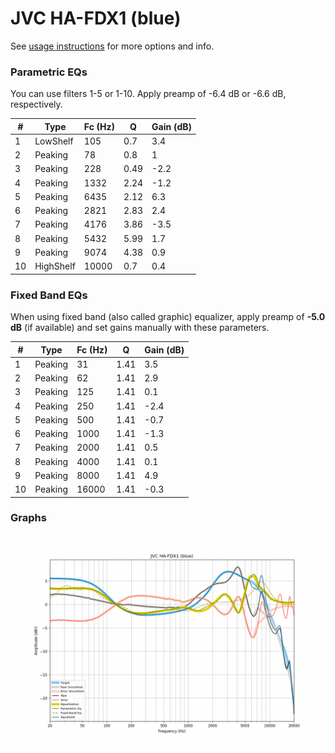 # JVC HA-FDX1 (blue)
See [usage instructions](https://github.com/jaakkopasanen/AutoEq#usage) for more options and info.

### Parametric EQs
You can use filters 1-5 or 1-10. Apply preamp of -6.4 dB or -6.6 dB, respectively.

|   # | Type      |   Fc (Hz) |    Q |   Gain (dB) |
|-----|-----------|-----------|------|-------------|
|   1 | LowShelf  |       105 | 0.7  |         3.4 |
|   2 | Peaking   |        78 | 0.8  |         1   |
|   3 | Peaking   |       228 | 0.49 |        -2.2 |
|   4 | Peaking   |      1332 | 2.24 |        -1.2 |
|   5 | Peaking   |      6435 | 2.12 |         6.3 |
|   6 | Peaking   |      2821 | 2.83 |         2.4 |
|   7 | Peaking   |      4176 | 3.86 |        -3.5 |
|   8 | Peaking   |      5432 | 5.99 |         1.7 |
|   9 | Peaking   |      9074 | 4.38 |         0.9 |
|  10 | HighShelf |     10000 | 0.7  |         0.4 |

### Fixed Band EQs
When using fixed band (also called graphic) equalizer, apply preamp of **-5.0 dB** (if available) and set gains manually with these parameters.

|   # | Type    |   Fc (Hz) |    Q |   Gain (dB) |
|-----|---------|-----------|------|-------------|
|   1 | Peaking |        31 | 1.41 |         3.5 |
|   2 | Peaking |        62 | 1.41 |         2.9 |
|   3 | Peaking |       125 | 1.41 |         0.1 |
|   4 | Peaking |       250 | 1.41 |        -2.4 |
|   5 | Peaking |       500 | 1.41 |        -0.7 |
|   6 | Peaking |      1000 | 1.41 |        -1.3 |
|   7 | Peaking |      2000 | 1.41 |         0.5 |
|   8 | Peaking |      4000 | 1.41 |         0.1 |
|   9 | Peaking |      8000 | 1.41 |         4.9 |
|  10 | Peaking |     16000 | 1.41 |        -0.3 |

### Graphs
![](./JVC%20HA-FDX1%20(blue).png)
